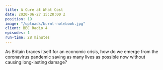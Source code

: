 ```yaml
---
title: A Cure at What Cost
date: 2020-06-27 15:20:00 Z
position: 19
image: "/uploads/burnt-notebook.jpg"
client: BBC Radio 4
episodes: 1
run-time: 28 minutes
---
```


As Britain braces itself for an economic crisis, how do we emerge from the coronavirus pandemic saving as many lives as possible now without causing long-lasting damage?